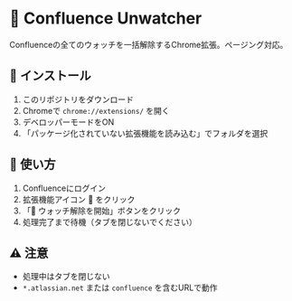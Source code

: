 # 🙈 Confluence Unwatcher

Confluenceの全てのウォッチを一括解除するChrome拡張。ページング対応。

## 🚀 インストール

1. このリポジトリをダウンロード
2. Chromeで `chrome://extensions/` を開く
3. デベロッパーモードをON
4. 「パッケージ化されていない拡張機能を読み込む」でフォルダを選択

## 📖 使い方

1. Confluenceにログイン
2. 拡張機能アイコン 🙈 をクリック
3. 「🎯 ウォッチ解除を開始」ボタンをクリック
4. 処理完了まで待機（タブを閉じないでください）

## ⚠️ 注意

- 処理中はタブを閉じない
- `*.atlassian.net` または `confluence` を含むURLで動作
